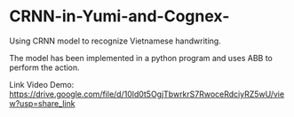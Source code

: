 # CRNN-in-Yumi-and-Cognex-

Using CRNN model to recognize Vietnamese handwriting. 

The model has been implemented in a python program and uses ABB to perform the action.

Link Video Demo: https://drive.google.com/file/d/10ld0t5OgjTbwrkrS7RwoceRdciyRZ5wU/view?usp=share_link

